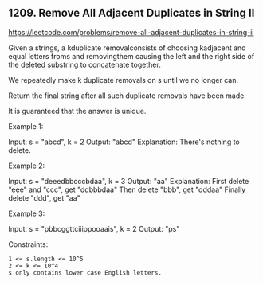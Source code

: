 ## 1209. Remove All Adjacent Duplicates in String II

https://leetcode.com/problems/remove-all-adjacent-duplicates-in-string-ii

Given a strings, a kduplicate removalconsists of choosing kadjacent and equal letters froms and removingthem causing the left and the right side of the deleted substring to concatenate together.

We repeatedly make k duplicate removals on s until we no longer can.

Return the final string after all such duplicate removals have been made.

It is guaranteed that the answer is unique.

Example 1:

Input: s = "abcd", k = 2
Output: "abcd"
Explanation: There's nothing to delete.

Example 2:

Input: s = "deeedbbcccbdaa", k = 3
Output: "aa"
Explanation:
First delete "eee" and "ccc", get "ddbbbdaa"
Then delete "bbb", get "dddaa"
Finally delete "ddd", get "aa"

Example 3:

Input: s = "pbbcggttciiippooaais", k = 2
Output: "ps"

Constraints:

    1 <= s.length <= 10^5
    2 <= k <= 10^4
    s only contains lower case English letters.
